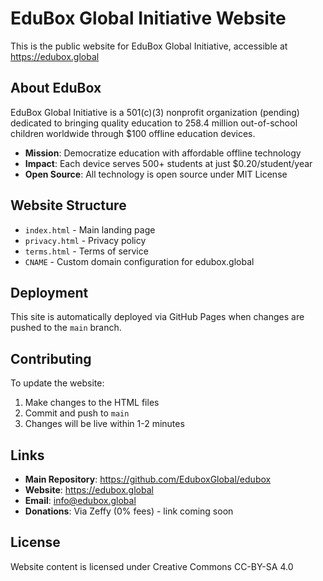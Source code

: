 # EduBox Global Initiative Website

This is the public website for EduBox Global Initiative, accessible at https://edubox.global

## About EduBox

EduBox Global Initiative is a 501(c)(3) nonprofit organization (pending) dedicated to bringing quality education to 258.4 million out-of-school children worldwide through $100 offline education devices.

- **Mission**: Democratize education with affordable offline technology
- **Impact**: Each device serves 500+ students at just $0.20/student/year
- **Open Source**: All technology is open source under MIT License

## Website Structure

- `index.html` - Main landing page
- `privacy.html` - Privacy policy
- `terms.html` - Terms of service
- `CNAME` - Custom domain configuration for edubox.global

## Deployment

This site is automatically deployed via GitHub Pages when changes are pushed to the `main` branch.

## Contributing

To update the website:
1. Make changes to the HTML files
2. Commit and push to `main`
3. Changes will be live within 1-2 minutes

## Links

- **Main Repository**: https://github.com/EduboxGlobal/edubox
- **Website**: https://edubox.global
- **Email**: info@edubox.global
- **Donations**: Via Zeffy (0% fees) - link coming soon

## License

Website content is licensed under Creative Commons CC-BY-SA 4.0
